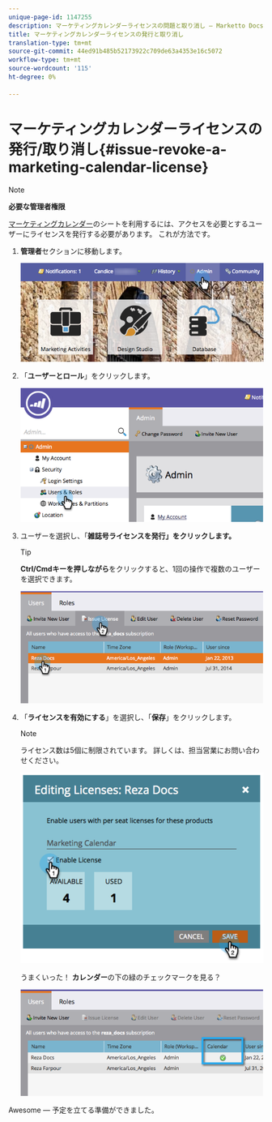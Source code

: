```yaml
---
unique-page-id: 1147255
description: マーケティングカレンダーライセンスの問題と取り消し — Marketto Docs — 製品ドキュメント
title: マーケティングカレンダーライセンスの発行と取り消し
translation-type: tm+mt
source-git-commit: 44ed91b485b52173922c709de63a4353e16c5072
workflow-type: tm+mt
source-wordcount: '115'
ht-degree: 0%

---
```



# マーケティングカレンダーライセンスの発行/取り消し{#issue-revoke-a-marketing-calendar-license}

>[!NOTE]
>
>**必要な管理者権限**

[マーケティングカレンダー](http://docs.marketo.com/display/docs/marketing+calendar)のシートを利用するには、アクセスを必要とするユーザーにライセンスを発行する必要があります。 これが方法です。

1. **管理者**&#x200B;セクションに移動します。

   ![](assets/adminhand.png)

1. 「**ユーザーとロール**」をクリックします。

   ![](assets/2.png)

1. ユーザーを選択し、「**雑誌号ライセンスを発行」をクリックします。**

   >[!TIP]
   >
   >**Ctrl/Cmdキーを押しながら**&#x200B;をクリックすると、1回の操作で複数のユーザーを選択できます。

   ![](assets/3.png)

1. 「**ライセンスを有効にする**」を選択し、「**保存**」をクリックします。

   >[!NOTE]
   >
   >ライセンス数は5個に制限されています。 詳しくは、担当営業にお問い合わせください。

   ![](assets/4.png)

   うまくいった！ **カレンダー**&#x200B;の下の緑のチェックマークを見る？

   ![](assets/5.png)

Awesome — 予定を立てる準備ができました。
